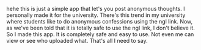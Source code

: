 hehe
this is just a simple app that let's you post anonymous thoughts.
I personally made it for the university.
There's this trend in my university where students like to do anonymous confessions using the ngl link.
Now, as we've been told that it is totally safe to use the ngl link, I don't believe it. So I made this app.
It is completely safe and easy to use. Not even me can view or see who  uploaded what.
That's all I need to say.
